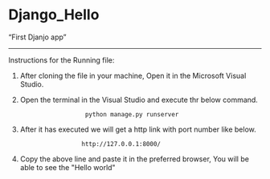 # Django_Hello

“First Djanjo app” 

**************************************************************************************
Instructions for the Running file:

1. After cloning the file in your machine, Open it in the Microsoft Visual Studio.
2. Open the terminal in the Visual Studio and execute thr below command.

                         python manage.py runserver
                         
3. After it has executed we will get a http link with port number like below.
                        
                        http://127.0.0.1:8000/
                         
4. Copy the above line and paste it in the preferred browser, You will be able to see the "Hello world"
